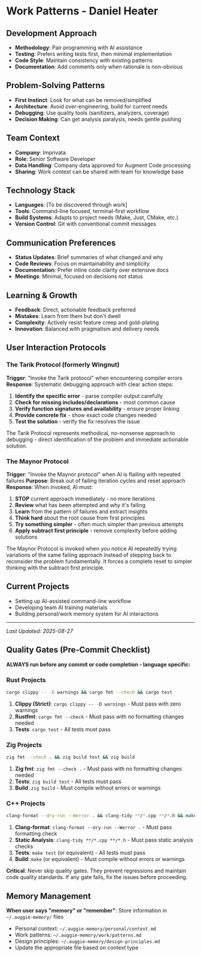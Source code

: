 # Work Patterns - Daniel Heater

## Development Approach
- **Methodology**: Pair programming with AI assistance
- **Testing**: Prefers writing tests first, then minimal implementation
- **Code Style**: Maintain consistency with existing patterns
- **Documentation**: Add comments only when rationale is non-obvious

## Problem-Solving Patterns
- **First Instinct**: Look for what can be removed/simplified
- **Architecture**: Avoid over-engineering, build for current needs
- **Debugging**: Use quality tools (sanitizers, analyzers, coverage)
- **Decision Making**: Can get analysis paralysis, needs gentle pushing

## Team Context
- **Company**: Imprivata
- **Role**: Senior Software Developer
- **Data Handling**: Company data approved for Augment Code processing
- **Sharing**: Work context can be shared with team for knowledge base

## Technology Stack
- **Languages**: [To be discovered through work]
- **Tools**: Command-line focused, terminal-first workflow
- **Build Systems**: Adapts to project needs (Make, Just, CMake, etc.)
- **Version Control**: Git with conventional commit messages

## Communication Preferences
- **Status Updates**: Brief summaries of what changed and why
- **Code Reviews**: Focus on maintainability and simplicity
- **Documentation**: Prefer inline code clarity over extensive docs
- **Meetings**: Minimal, focused on decisions not status

## Learning & Growth
- **Feedback**: Direct, actionable feedback preferred
- **Mistakes**: Learn from them but don't dwell
- **Complexity**: Actively resist feature creep and gold-plating
- **Innovation**: Balanced with pragmatism and delivery needs

## User Interaction Protocols

### The Tarik Protocol (formerly Wingnut)
**Trigger**: "Invoke the Tarik protocol" when encountering compiler errors
**Response**: Systematic debugging approach with clear action steps:
1. **Identify the specific error** - parse compiler output carefully
2. **Check for missing includes/declarations** - most common cause
3. **Verify function signatures and availability** - ensure proper linking
4. **Provide concrete fix** - show exact code changes needed
5. **Test the solution** - verify the fix resolves the issue

The Tarik Protocol represents methodical, no-nonsense approach to debugging - direct identification of the problem and immediate actionable solution.

### The Maynor Protocol
**Trigger**: "Invoke the Maynor protocol" when AI is flailing with repeated failures
**Purpose**: Break out of failing iteration cycles and reset approach
**Response**: When invoked, AI must:
1. **STOP** current approach immediately - no more iterations
2. **Review** what has been attempted and why it's failing
3. **Learn** from the pattern of failures and extract insights
4. **Think hard** about the root cause from first principles
5. **Try something simpler** - often much simpler than previous attempts
6. **Apply subtract first principle** - remove complexity before adding solutions

The Maynor Protocol is invoked when you notice AI repeatedly trying variations of the same failing approach instead of stepping back to reconsider the problem fundamentally. It forces a complete reset to simpler thinking with the subtract first principle.

## Current Projects
- Setting up AI-assisted command-line workflow
- Developing team AI training materials
- Building personal/work memory system for AI interactions

---
*Last Updated: 2025-08-27*

## Quality Gates (Pre-Commit Checklist)
**ALWAYS run before any commit or code completion - language specific:**

### Rust Projects
```bash
cargo clippy -- -D warnings && cargo fmt --check && cargo test
```
1. **Clippy (Strict)**: `cargo clippy -- -D warnings` - Must pass with zero warnings
2. **Rustfmt**: `cargo fmt --check` - Must pass with no formatting changes needed  
3. **Tests**: `cargo test` - All tests must pass

### Zig Projects
```bash
zig fmt --check . && zig build test && zig build
```
1. **Zig fmt**: `zig fmt --check .` - Must pass with no formatting changes needed
2. **Tests**: `zig build test` - All tests must pass
3. **Build**: `zig build` - Must compile without errors or warnings

### C++ Projects  
```bash
clang-format --dry-run --Werror . && clang-tidy **/*.cpp **/*.h && make test && make
```
1. **Clang-format**: `clang-format --dry-run --Werror .` - Must pass formatting check
2. **Static Analysis**: `clang-tidy **/*.cpp **/*.h` - Must pass static analysis checks
3. **Tests**: `make test` (or equivalent) - All tests must pass
4. **Build**: `make` (or equivalent) - Must compile without errors or warnings

**Critical**: Never skip quality gates. They prevent regressions and maintain code quality standards. If any gate fails, fix the issues before proceeding.

## Memory Management
**When user says "memory" or "remember"**: Store information in `~/.auggie-memory/` files
- Personal context: `~/.auggie-memory/personal/context.md`
- Work patterns: `~/.auggie-memory/work/patterns.md` 
- Design principles: `~/.auggie-memory/design-principles.md`
- Update the appropriate file based on context type


